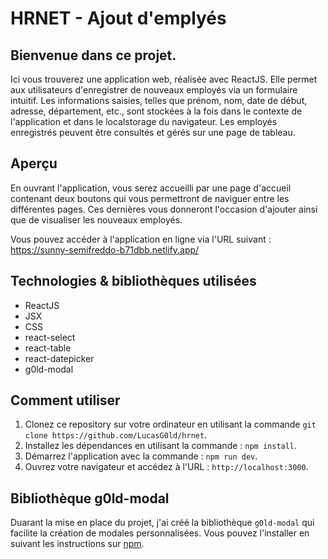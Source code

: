 # HRNET - Ajout d'emplyés

## Bienvenue dans ce projet.
Ici vous trouverez une application web, réalisée avec ReactJS. Elle permet aux utilisateurs d'enregistrer de nouveaux employés via un formulaire intuitif. Les informations saisies, telles que prénom, nom, date de début, adresse, département, etc., sont stockées à la fois dans le contexte de l'application et dans le localstorage du navigateur. Les employés enregistrés peuvent être consultés et gérés sur une page de tableau.

## Aperçu
En ouvrant l'application, vous serez accueilli par une page d'accueil contenant deux boutons qui vous permettront de naviguer entre les différentes pages.
Ces dernières vous donneront l'occasion d'ajouter ainsi que de visualiser les nouveaux employés.

Vous pouvez accéder à l'application en ligne via l'URL suivant : https://sunny-semifreddo-b71dbb.netlify.app/

## Technologies & bibliothèques utilisées 
- ReactJS
- JSX
- CSS
- react-select
- react-table
- react-datepicker
- g0ld-modal

## Comment utiliser
1. Clonez ce repository sur votre ordinateur en utilisant la commande `git clone https://github.com/LucasG0ld/hrnet`.
2. Installez les dépendances en utilisant la commande : `npm install`.
3. Démarrez l'application avec la commande : `npm run dev`.
4. Ouvrez votre navigateur et accédez à l'URL : `http://localhost:3000`.

## Bibliothèque g0ld-modal
Duarant la mise en place du projet, j'ai créé la bibliothèque `g0ld-modal` qui facilite la création de modales personnalisées. Vous pouvez l'installer en suivant les instructions sur [npm](https://www.npmjs.com/package/g0ld-modal).
